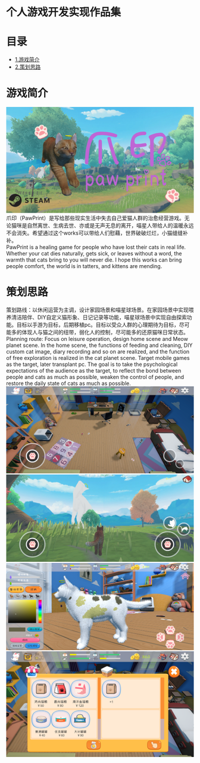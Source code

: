 # 个人游戏开发实现作品集
# 目录
- [1.游戏简介](#游戏简介)
- [2.策划思路](#策划思路)
# 游戏简介
<div align=center>
<img src=img/figure_steam.png>
</div>  
爪印（PawPrint）是写给那些现实生活中失去自己爱猫人群的治愈经营游戏。无论猫咪是自然离世、生病去世、亦或是无声无息的离开，喵星人带给人的温暖永远不会消失。希望通过这个works可以带给人们慰藉，世界破破烂烂，小猫缝缝补补。</br>
PawPrint is a healing game for people who have lost their cats in real life. Whether your cat dies naturally, gets sick, or leaves without a word, the warmth that cats bring to you will never die. I hope this works can bring people comfort, the world is in tatters, and kittens are mending.

# 策划思路
策划路线：以休闲运营为主调，设计家园场景和喵星球场景。在家园场景中实现喂养清洁陪伴、DIY自定义猫形象、日记记录等功能，喵星球场景中实现自由探索功能。目标以手游为目标，后期移植pc。目标以受众人群的心理期待为目标，尽可能多的体现人与猫之间的纽带，弱化人的控制，尽可能多的还原猫咪日常状态。  
Planning route: Focus on leisure operation, design home scene and Meow planet scene. In the home scene, the functions of feeding and cleaning, DIY custom cat image, diary recording and so on are realized, and the function of free exploration is realized in the cat planet scene. Target mobile games as the target, later transplant pc. The goal is to take the psychological expectations of the audience as the target, to reflect the bond between people and cats as much as possible, weaken the control of people, and restore the daily state of cats as much as possible.  
![image](img/homescene.jpg)
![image](img/planetscene.jpg)
![image](img/graffi.jpg)
![image](img/shop1.png)
